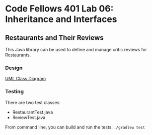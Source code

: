 # Code Fellows 401 Lab 06: Inheritance and Interfaces

## Restaurants and Their Reviews

This Java library can be used to define and manage critic reviews for Restaurants.

### Design
[UML Class Diagram](assets/Inheritance_And_Interfaces.jpg)

### Testing
There are two test classes:
- RestaurantTest.java
- ReviewTest.java

From command line, you can build and run the tests:
`./gradlew test`